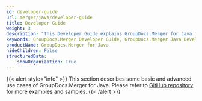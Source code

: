 ```yaml
---
id: developer-guide
url: merger/java/developer-guide
title: Developer Guide
weight: 3
description: "This Developer Guide explains GroupDocs.Merger for Java file merger features and shows how to merge and combine PDF, Word, Excel, PowerPoint documents inside your Java applications"
keywords: GroupDocs.Merger Developer Guide, GroupDocs.Merger Java Developer Guide, GroupDocs.Merger Developer Guide Java, Using GroupDocs.Merger for Java, GroupDocs.Merger for Java
productName: GroupDocs.Merger for Java
hideChildren: False
structuredData:
    showOrganization: True
---
```

{{< alert style="info" >}}
This section describes some basic and advanced use cases of GroupDocs.Merger for Java. Please refer to [GitHub repository](https://github.com/groupdocs-merger/GroupDocs.Merger-for-Java) for more examples and samples.
{{< /alert >}}
